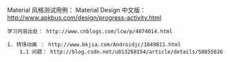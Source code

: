 Material 风格测试用例：
    Material Design 中文版：http://www.apkbus.com/design/progress-activity.html

    学习内容出处： http://www.cnblogs.com/lcw/p/4074014.html

    1. 转场动画 ： http://www.bkjia.com/Androidjc/1049811.html
        1.1 问题： http://blog.csdn.net/u013268154/article/details/50855026
